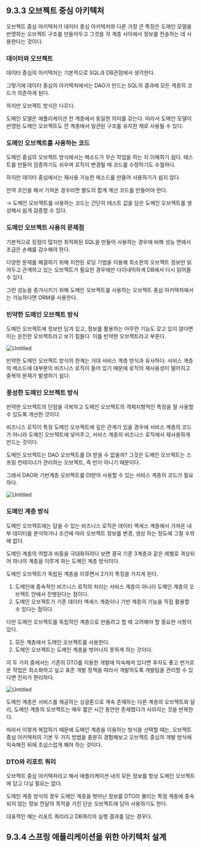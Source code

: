 ## 9.3.3 오브젝트 중심 아키텍처

오브젝트 중심 아키텍처가 데이터 중심 아키텍처와 다른 가장 큰 특징은 도메인 모델을 반영하는 오브젝트 구조를 만들어두고 그것을 각 계층 사이에서 정보를 전송하는 데 사용한다는 것이다.

### 데이터와 오브젝트

데이터 중심의 아키텍처는 기본적으로 SQL과 DB관점에서 생각한다.

그렇기에 데이터 중심의 아키텍처에서는 DAO가 만드는 SQL의 결과에 모든 계층의 코드가 의존하게 된다.

하지만 오브젝트 방식은 다르다.

도메인 모델은 애플리케이션 전 계층에서 동일한 의미를 갖는다. 따라서 도메인 모델이 반영된 도메인 오브젝트도 전 계층에서 일관된 구조를 유지한 채로 사용될 수 있다.

### 도메인 오브젝트를 사용하는 코드

도메인 중심의 오브젝트 방식에서는 메소드가 무슨 작업을 하는 지 이해하기 쉽다. 테스트를 만들어 검증하기도 쉬우며 로직이 변경될 때 코드를 수정하기도 수월하다.

하지만 데이터 중심에서는 재사용 가능한 메소드를 만들어 사용하기가 쉽지 않다.

만약 조인을 해서 가져온 경우라면 별도의 합계 계산 코드를 만들어야 한다.

→ 도메인 오브젝트를 사용하는 코드는 간단히 테스트 값을 담은 도메인 오브젝트를 생성해서 쉽게 검증할 수 있다.

### 도메인 오브젝트 사용의 문제점

기본적으로 장점이 많지만 최적화된 SQL을 만들어 사용하는 경우에 비해 성능 면에서 조금은 손해를 감수해야 한다.

다양한 문제를 해결하기 위해 지연된 로딩 기법을 이용해 최소한의 오브젝트 정보만 읽어두고 관계하고 있는 오브젝트가 필요한 경우에만 다이내믹하게 DB에서 다시 읽어올 수 있다.

그런 성능을 증가시키기 위해 도메인 오브젝트를 사용하는 오브젝트 중심 아키텍처에서는 가능하다면 ORM을 사용한다.

### 빈약한 도메인 오브젝트 방식

도메인 오브젝트에 정보만 담겨 있고, 정보를 활용하는 아무런 기능도 갖고 있지 않다면 이는 온전한 오브젝트라고 보기 힘들다. 이를 빈약한 오브젝트라고 부른다.

![Untitled](https://prod-files-secure.s3.us-west-2.amazonaws.com/0da01a99-5a0d-45ba-9b0f-4138668967c6/95ac009b-961a-4dda-83c1-97153b01fcae/Untitled.png)

빈약한 도메인 오브젝트 방식의 한계는 거대 서비스 계층 방식과 유사하다. 서비스 계층의 메소드에 대부분의 비즈니스 로직이 들어 있기 때문에 로직의 재사용성이 떨어지고 중복의 문제가 발생하기 쉽다.

### 풍성한 도메인 오브젝트 방식

빈약한 오브젝트의 단점을 극복하고 도메인 오브젝트의 객체지향적인 특징을 잘 사용할 수 있도록 개선한 것이다.

비즈니스 로직이 특정 도메인 오브젝트에 깊은 관계가 있을 경우에 서비스 계층의 코드가 아니라 도메인 오브젝트에 넣어주고, 서비스 계층의 비즈니스 로직에서 재사용하게 만드는 것이다.

도메인 오브젝트는 DAO 오브젝트를 DI 받을 수 없을까? 그것은 도메인 오브젝트는 스프링 컨테이너가 관리하는 오브젝트, 즉 빈이 아니기 때문이다.

그래서 DAO와 기반계층 오브젝트를 DI받아 사용할 수 있는 서비스 계층의 코드가 필요하다.

![Untitled](https://prod-files-secure.s3.us-west-2.amazonaws.com/0da01a99-5a0d-45ba-9b0f-4138668967c6/7848e760-b7e8-4568-9dfe-917e5c8325e3/Untitled.png)

### 도메인 계층 방식

도메인 오브젝트에는 담을 수 있는 비즈니스 로직은 데이터 엑세스 계층에서 가져온 내부 데이터를 분석하거나 조건에 따라 오브젝트 정보를 변경, 생성 하는 정도에 그칠 수밖에 없다.

도메인 계층의 역할과 비중을 극대화하려다 보면 결국 기존 3계층과 같은 레벨로 격상되어 하나의 계층을 이루게 하는 도메인 계층 방식이다.

도메인 오브젝트가 독립된 계층을 이루면서 2가지 특징을 가지게 된다.

1. 도메인에 종속적인 비즈니스 로직의 처리는 서비스 계층이 아니라 도메인 계층의 오브젝트 안에서 진행된다는 점이다.
2. 도메인 오브젝트가 기존 데이터 엑세스 계층이나 기반 계층의 기능을 직접 활용할 수 있다는 점이다.

다만 도메인 오브젝트를 독립적인 계층으로 만들려고 할 때 고려해야 할 중요한 사항이 있다.

1. 모든 계층에서 도메인 오브젝트를 사용한다.
2. 도메인 오브젝트는 도메인 계층을 벗어나지 못하게 하는 것이다.

이 두 가지 중에서는 기존의 DTO를 이용한 개발에 익숙해져 있다면 후자도 좋고 번거로운 작업은 최소화하고 싶고 표준 개발 정책을 따라서 개발하도록 개발팀을 관리할 수 있다면 전자가 편리하다.

![Untitled](https://prod-files-secure.s3.us-west-2.amazonaws.com/0da01a99-5a0d-45ba-9b0f-4138668967c6/d6a5100f-295c-47cd-a137-6a7a03dd6603/Untitled.png)

도메인 계층은 서비스를 제공하는 싱글톤으로 계속 존재하는 다른 계층의 오브젝트와 달리, 도메인 계층의 오브젝트는 매우 짧은 시간 동안만 존재했다가 사라지는 것을 반복한다.

따라서 이렇게 복잡하기 때문에 도메인 계층을 이용하는 방식을 선택할 때는, 오브젝트 중심 아키텍처의 기본 두 가지 방법을 충분히 경험해보고 오브젝트 중심의 개발 방식에 익숙해진 뒤에 조심스럽게 해야 하는 것이다.

### DTO와 리포트 쿼리

오브젝트 중심 아키텍처라고 해서 애플리케이션 내의 모든 정보를 항상 도메인 오브젝트에 담고 다닐 필요는 없다.

도메인 계층 방식의 경우 도메인 계층을 벗어난 정보를 DTO라 불리는 특정 계층에 종속되지 않는 정보 전달의 목적을 가진 단순 오브젝트에 담아 사용하기도 한다.

대표적인 예는 리포트 쿼리라고 DB쿼리의 실행 결과를 담는 경우다.

## 9.3.4 스프링 애플리케이션을 위한 아키텍처 설계
